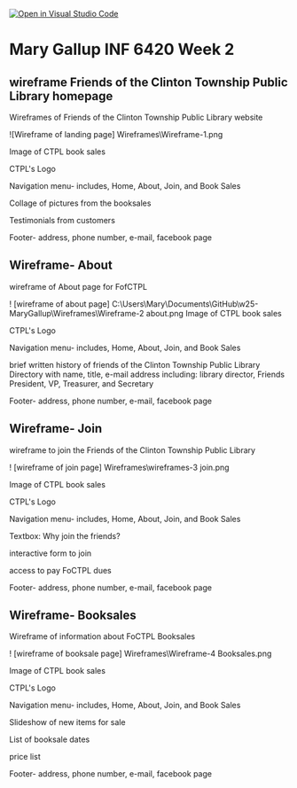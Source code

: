 [![Open in Visual Studio Code](https://classroom.github.com/assets/open-in-vscode-2e0aaae1b6195c2367325f4f02e2d04e9abb55f0b24a779b69b11b9e10269abc.svg)](https://classroom.github.com/online_ide?assignment_repo_id=17631495&assignment_repo_type=AssignmentRepo)
# Mary Gallup INF 6420 Week 2

## wireframe Friends of the Clinton Township Public Library homepage

Wireframes of Friends of the Clinton Township Public Library website

![Wireframe of landing page] Wireframes\Wireframe-1.png

Image of CTPL book sales

CTPL's Logo

Navigation menu- includes, Home, About, Join, and Book Sales

Collage of pictures from the booksales

Testimonials from customers

Footer- address, phone number, e-mail, facebook page


## Wireframe- About

wireframe of About page for FofCTPL

! [wireframe of about page] C:\Users\Mary\Documents\GitHub\w25-MaryGallup\Wireframes\Wireframe-2 about.png
Image of CTPL book sales

CTPL's Logo

Navigation menu- includes, Home, About, Join, and Book Sales

brief written history of friends of the Clinton Township Public Library
Directory with name, title, e-mail address including: library director, Friends President, VP, Treasurer, and Secretary

Footer- address, phone number, e-mail, facebook page

## Wireframe- Join

wireframe to join the Friends of the Clinton Township Public Library

! [wireframe of join page] Wireframes\wireframes-3 join.png

Image of CTPL book sales

CTPL's Logo

Navigation menu- includes, Home, About, Join, and Book Sales

Textbox: Why join the friends?

interactive form to join

access to pay FoCTPL dues

Footer- address, phone number, e-mail, facebook page

## Wireframe- Booksales

Wireframe of information about FoCTPL Booksales

! [wireframe of booksale page] Wireframes\Wireframe-4 Booksales.png

Image of CTPL book sales

CTPL's Logo

Navigation menu- includes, Home, About, Join, and Book Sales

Slideshow of new items for sale

List of booksale dates

price list

Footer- address, phone number, e-mail, facebook page